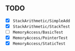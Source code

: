 ## TODO
- [x] `StackArithmetic/SimpleAdd`
- [x] `StackArithmetic/StackTest`
- [ ] `MemoryAccess/BasicTest`
- [x] `MemoryAccess/PointerTest`
- [x] `MemoryAccess/StaticTest`
